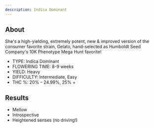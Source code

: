 ```yaml
---
description: Indica Dominant
---
```

## About

She's a high-yielding, extremely potent, new & improved version of the consumer favorite strain, Gelato, hand-selected as Humboldt Seed Company's 10K Phenotype Mega Hunt favorite!

* TYPE: Indica Dominant
* FLOWERING TIME: 8-9 weeks
* YIELD: Heavy
* DIFFICULTY: Intermediate, Easy
* THC %: 20% – 24.99%, 25% +



## Results

* Mellow&#x20;
* Introspective&#x20;
* Heightened senses (no driving!)
